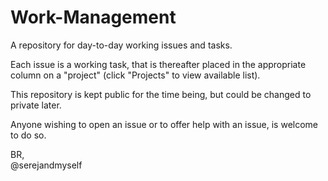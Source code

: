 # Work-Management
A repository for day-to-day working issues and tasks.

Each issue is a working task, that is thereafter placed in the appropriate column on a "project" (click "Projects" to view available list).

This repository is kept public for the time being, but could be changed to private later.

Anyone wishing to open an issue or to offer help with an issue, is welcome to do so.

BR,<br>
@serejandmyself
